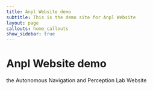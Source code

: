 ```yaml
---
title: Anpl Website demo
subtitle: This is the demo site for Anpl Website 
layout: page
callouts: home_callouts
show_sidebar: true
---
```


# Anpl Website demo

the Autonomous Navigation and Perception Lab Website  
